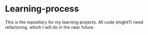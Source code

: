 # Learning-process
This is the repository for my learning projects. 
 All code (might?) need refactoring. which I will do in the near future.
